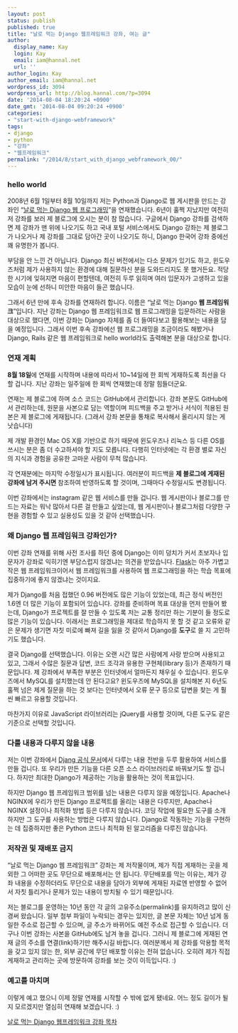 ```yaml
---
layout: post
status: publish
published: true
title: "날로 먹는 Django 웹프레임워크 강좌, 여는 글"
author:
  display_name: Kay
  login: Kay
  email: iam@hannal.net
  url: ''
author_login: Kay
author_email: iam@hannal.net
wordpress_id: 3094
wordpress_url: http://blog.hannal.com/?p=3094
date: '2014-08-04 18:20:24 +0900'
date_gmt: '2014-08-04 09:20:24 +0900'
categories:
- "start-with-django-webframework"
tags:
- django
- python
- "강좌"
- "웹프레임워크"
permalink: "/2014/8/start_with_django_webframework_00/"
---
```

<h3>hello world</h3>
<p>2008년 6월 1일부터 8월 10일까지 저는 Python과 Django로 웹 게시판을 만드는 강좌인 “<a href="http://blog.hannal.com/01-python_django_lecture/">날로 먹는 Django 웹 프로그래밍</a>”을 연재했습니다. 6년이 훌쩍 지났지만 여전히 저 강좌를 보러 제 블로그에 오시는 분이 참 많습니다. 구글에서 Django 강좌를 검색하면 제 강좌가 맨 위에 나오기도 하고 국내 포털 서비스에서도 Django 강좌는 제 블로그가 나오거나 제 강좌를 그대로 담아간 곳이 나오기도 하니, Django 한국어 강좌 중에선 꽤 유명한가 봅니다.</p>
<p>부담을 안 느낀 건 아닙니다. Django 최신 버전에서는 다소 문제가 있기도 하고, 윈도우즈처럼 제가 사용하지 않는 환경에 대해 질문하신 분을 도와드리지도 못 했거든요. 적당한 시기에 잊혀지면 마음이 편할텐데, 여전히 두루 읽히며 여러 입문자가 고생하고 있을 모습이 눈에 선하니 미안한 마음이 들곤 했습니다.</p>
<p>그래서 6년 만에 후속 강좌를 연재하려 합니다. 이름은 “날로 먹는 Django <strong>웹 프레임워크</strong>”입니다. 지난 강좌는 Django 웹 프레임워크로 웹 프로그래밍을 입문하려는 사람을 대상으로 했다면, 이번 강좌는 Django 자체를 좀 더 들여다보고 활용해보는 내용을 담을 예정입니다. 그래서 이번 후속 강좌에선 웹 프로그래밍을 조금이라도 해봤거나 Django, Rails 같은 웹 프레임워크로 hello world라도 출력해본 분을 대상으로 합니다.</p>
<h3>연재 계획</h3>
<p><strong>8월 18일</strong>에 연재를 시작하며 내용에 따라서 10~14일에 한 회씩 게재하도록 최선을 다할 겁니다. 지난 강좌는 일주일에 한 회씩 연재했는데 정말 힘들더군요.</p>
<p>연재는 제 블로그에 하며 소스 코드는 GitHub에서 관리합니다. 강좌 본문도 GitHub에서 관리하는데, 원문을 사본으로 담는 역할이며 피드백을 주고 받거나 서식이 적용된 원본은 제 블로그에 게재됩니다. (그래서 강좌 본문을 통채로 복사해서 올리시지 않는 게 낫습니다)</p>
<p>제 개발 환경인 Mac OS X를 기반으로 하기 때문에 윈도우즈나 리눅스 등 다른 OS를 쓰시는 분은 좀 더 수고하셔야 할 지도 모릅니다. 다행히 인터넷에는 각 환경 별로 자신의 지식과 경험을 공유한 고마운 사람이 무척 많습니다.</p>
<p>각 연재분에는 마지막 수정일시가 표시됩니다. 여러분이 피드백을 <strong>제 블로그에 게재된 강좌에 남겨 주시면</strong> 참조하여 반영하도록 할 것이며, 그때마다 수정일시도 변경됩니다.</p>
<p>이번 강좌에서는 instagram 같은 웹 서비스를 만들 겁니다. 웹 게시판이나 블로그를 만드는 자료는 워낙 많아서 다른 걸 만들고 싶었는데, 웹 게시판이나 블로그처럼 다양한 구현을 경험할 수 있고 실용성도 있을 것 같아 선택했습니다.</p>
<h3>왜 Django 웹 프레임워크 강좌인가?</h3>
<p>이번 강좌 연재를 위해 사전 조사를 하던 중에 Django는 이미 덩치가 커서 초보자나 입문자가 강좌로 익히기엔 부담스럽지 않겠냐는 의견을 받았습니다. <a href="http://flask.pocoo.org/">Flask</a>는 아주 가볍고 작은 웹 프레임워크이어서 웹 프레임워크를 사용하여 웹 프로그래밍을 하는 학습 목표에 집중하기에 좋지 않겠냐는 것이지요.</p>
<p>제가 Django를 처음 접했던 0.96 버전에도 많은 기능이 있었는데, 최근 정식 버전인 1.6엔 더 많은 기능이 포함되어 있습니다. 강좌를 준비하며 목표 대상을 먼저 만들어 봤는데, Django가 프로젝트를 잘 만들 수 있도록 저는 교통 정리만 하는 기분이 들 정도로 많은 기능이 있습니다. 이래서는 프로그래밍을 제대로 학습하지 못 할 것 같고 오류와 같은 문제가 생기면 자칫 미로에 빠져 길을 잃을 것 같아서 Django를 <strong>도구</strong>로 쓸 지 고민하기도 했습니다.</p>
<p>결국 Django를 선택했습니다. 이유는 오랜 시간 많은 사람에게 사랑 받으며 사용되고 있고, 그래서 수많은 질문과 답변, 코드 조각과 유용한 구현체(library 등)가 존재하기 때문입니다. 제 강좌에서 부족한 부분은 인터넷에서 얼마든지 채우실 수 있습니다. 윈도우즈에서 MySQL를 설치했는데 안 된다고요? 윈도우즈에 MySQL을 설치해본 지 6년도 훌쩍 넘은 제게 질문을 하는 것 보다는 인터넷에서 오류 문구 등으로 답변을 찾는 게 훨씬 빠르고 유용할 것입니다.</p>
<p>마찬가지 이유로 JavaScript 라이브러리는 jQuery를 사용할 것이며, 다른 도구도 같은 기준으로 선택할 것입니다.</p>
<h3>다룰 내용과 다루지 않을 내용</h3>
<p>저는 이번 강좌에서 <a href="https://docs.djangoproject.com/">Djang 공식 문서</a>에서 다루는 내용 전반을 두루 활용하여 서비스를 만들 겁니다. 또 우리가 만든 기능을 다른 오픈 소스 라이브러리로 바꿔보기도 할 겁니다. 하지만 최대한 Django가 제공하는 기능을 활용하는 것이 목표입니다.</p>
<p>하지만 Django 웹 프레임워크 범위를 넘는 내용은 다루지 않을 예정입니다. Apache나 NGINX에 우리가 만든 Django 프로젝트를 올리는 내용은 다루지만, Apache나 NGINX 설정이나 최적화 방법 등은 다루지 않습니다. 코딩 작업에 필요한 도구를 소개하지만 그 도구를 사용하는 방법은 다루지 않습니다. Django로 작동하는 기능을 구현하는 데 집중하지만 좋은 Python 코드나 최적화 된 알고리즘을 다루진 않습니다.</p>
<h3>저작권 및 재배포 금지</h3>
<p>“날로 먹는 Django 웹 프레임워크” 강좌는 제 저작물이며, 제가 직접 게재하는 곳을 제외한 그 어떠한 곳도 무단으로 배포해서는 안 됩니다. 무단배포를 막는 이유는, 제가 강좌 내용을 수정하더라도 무단으로 내용을 담아가 외부에 게재된 자료엔 반영할 수 없어서 자칫 틀리거나 문제가 있는 내용이 방치될 수 있기 때문입니다.</p>
<p>저는 블로그를 운영하는 10년 동안 각 글의 고유주소(permalink)를 유지하려고 많이 신경써 왔습니다. 일부 첨부 파일이 누락되는 경우는 있지만, 글 본문 자체는 10년 넘게 동일한 주소로 접근할 수 있으며, 글 주소가 바뀌어도 예전 주소로 접근할 수 있습니다. 더구나 이번 강좌는 사본을 GitHub에도 남겨 놓을 겁니다. 그러니 제 블로그에 게재된 연재 글의 주소를 연결(link)하기만 해주시길 바랍니다. 여러분께서 제 강좌를 악용할 목적을 갖고 있지 않는 한, 외부 공간에 무단 배포할 이유는 전혀 없습니다. 오히려 제가 직접 게재하고 관리하는 곳에 방문하여 강좌를 보는 것이 이득입니다. :)</p>
<h3>예고를 마치며</h3>
<p>이렇게 예고 했으니 이제 정말 연재를 시작할 수 밖에 없게 됐네요. 어느 정도 길이가 될 지 모르겠지만 열심히 연재해 보겠습니다. :)</p>

<p><a href="http://blog.hannal.com/category/start-with-django-webframework/">날로 먹는 Django 웹프레임워크 강좌 목차</a></p>
